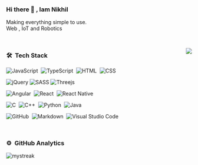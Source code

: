### Hi there 👋  , Iam Nikhil
Making everything simple to use.  
Web , IoT and Robotics

<!-- <img src="https://komarev.com/ghpvc/?username=solid-droid&color=brightgreen" alt="watching_count" /> -->
  
  &nbsp;
  
<img src="https://github-readme-stats.vercel.app/api/top-langs/?username=solid-droid&theme=tokyonight" align="right"/> 

### 🛠 &nbsp;Tech Stack  

![JavaScript](https://img.shields.io/badge/-JavaScript-05122A?style=for-the-badge&logo=javascript)&nbsp;
![TypeScript](https://img.shields.io/badge/-TypeScript-05122A?style=for-the-badge&logo=typescript)&nbsp;
![HTML](https://img.shields.io/badge/-HTML-05122A?style=for-the-badge&logo=HTML5)&nbsp;
![CSS](https://img.shields.io/badge/-CSS-05122A?style=for-the-badge&logo=CSS3&logoColor=1572B6)&nbsp;

![jQuery](https://img.shields.io/badge/jquery-%230769AD.svg?style=for-the-badge&logo=jquery&logoColor=white)
![SASS](https://img.shields.io/badge/SASS-hotpink.svg?style=for-the-badge&logo=SASS&logoColor=white)
![Threejs](https://img.shields.io/badge/threejs-black?style=for-the-badge&logo=three.js&logoColor=white)

![Angular](https://img.shields.io/badge/-Angular-05122A?style=for-the-badge&logo=angular)&nbsp;
![React](https://img.shields.io/badge/-React-05122A?style=for-the-badge&logo=react)&nbsp;
![React Native](https://img.shields.io/badge/react_native-%2320232a.svg?style=for-the-badge&logo=react&logoColor=%2361DAFB)

![C](https://img.shields.io/badge/-C-05122A?style=for-the-badge&logo=C&logoColor=A8B9CC)&nbsp;
![C++](https://img.shields.io/badge/-C++-05122A?style=for-the-badge&logo=C%2B%2B&logoColor=00599C)&nbsp;
![Python](https://img.shields.io/badge/-Python-05122A?style=for-the-badge&logo=python)&nbsp;
![Java](https://img.shields.io/badge/-Java-05122A?style=for-the-badge&logo=Java&logoColor=FFA518)&nbsp;

![GitHub](https://img.shields.io/badge/-GitHub-05122A?style=for-the-badge&logo=github)&nbsp;
![Markdown](https://img.shields.io/badge/-Markdown-05122A?style=for-the-badge&logo=markdown)&nbsp;
![Visual Studio Code](https://img.shields.io/badge/-Visual%20Studio%20Code-05122A?style=for-the-badge&logo=visual-studio-code&logoColor=007ACC)&nbsp;

&nbsp;
  
### ⚙️ &nbsp;GitHub Analytics  

<img src="https://github-readme-streak-stats.herokuapp.com/?user=solid-droid&theme=tokyonight" align="center" alt="mystreak"/>



